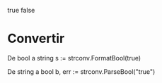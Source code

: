 true
false

# Convertir

De bool a string
s := strconv.FormatBool(true)

De string a bool
b, err := strconv.ParseBool("true")
